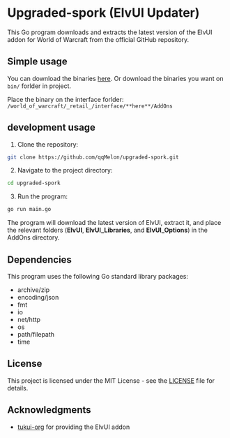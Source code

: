 # Upgraded-spork (ElvUI Updater)

This Go program downloads and extracts the latest version of the ElvUI addon for World of Warcraft from the official GitHub repository.

## Simple usage

You can download the binaries [here](https://github.com/qqMelon/upgraded-spork/releases/tag/v1.0.0).
Or download the binaries you want on `bin/` forlder in project.

Place the binary on the interface forlder: `/world_of_warcraft/_retail_/interface/**here**/AddOns`

## development usage

1. Clone the repository:

  ```bash
  git clone https://github.com/qqMelon/upgraded-spork.git
  ```

2. Navigate to the project directory:

  ```bash
  cd upgraded-spork
  ```

3. Run the program:

  ```bash
  go run main.go
  ```

The program will download the latest version of ElvUI, extract it, and place the relevant folders (__ElvUI__, __ElvUI_Libraries__, and __ElvUI_Options__) in the AddOns directory.

## Dependencies

This program uses the following Go standard library packages:

  - archive/zip
  - encoding/json
  - fmt
  - io
  - net/http
  - os
  - path/filepath
  - time

## License

This project is licensed under the MIT License - see the [LICENSE](https://github.com/qqMelon/upgraded-spork/blob/trunk/LICENSE) file for details.

## Acknowledgments

  - [tukui-org](https://github.com/tukui-org) for providing the ElvUI addon
